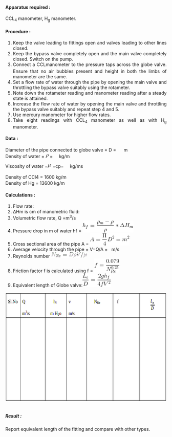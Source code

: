 
#### Apparatus required :

CCL<sub>4</sub> manometer, H<sub>g</sub> manometer.

#### Procedure :
<ol style="text-align: justify; list-style-type: number;">
 <li>Keep the valve leading to fittings open and valves leading to other lines closed.</li>
 <li>Keep the bypass valve completely open and the main valve completely closed. Switch on
the pump.</li>
 <li> Connect a CCL<sub></sub>manometer to the pressure taps across the globe valve. Ensure that no air
bubbles present and height in both the limbs of manometer are the same.</li>
 <li>Set a flow rate of water through the pipe by opening the main valve and throttling the
bypass valve suitably using the rotameter.</li>
 <li>Note down the rotameter reading and manometer reading after a steady state is attained.</li>
 <li>Increase the flow rate of water by opening the main valve and throttling the bypass valve
suitably and repeat step 4 and 5.</li>
 <li>Use mercury manometer for higher flow rates.</li>
 <li>Take eight readings with CCL<sub>4</sub> manometer as well as with H<sub>g</sub>  manometer.</li>
</ol>

#### Data :

Diameter of the pipe connected to globe valve = D =&nbsp;&nbsp;&nbsp;&nbsp;&nbsp; m </br>
Density of water = <img src="images/CodeCogsEqn (3).gif" style="width:9px;height:12px;" > =&nbsp;&nbsp;&nbsp;&nbsp;&nbsp;kg/m<sup></sup></br>

Viscosity of water =<img src="images/CodeCogsEqn (5).gif" style="width:11px;height:12px;"> =cp=&nbsp;&nbsp;&nbsp;&nbsp;&nbsp;kg/ms </br>

Density of CCl4 = 1600 kg/m<sup></sup></br>
Density of Hg = 13600 kg/m<sup></sup></br>


#### Calculations :

<ol>
 <li>Flow rate:</li>
 <li> ∆Hm is cm of manometric fluid:</li>
 <li>Volumetric flow rate, Q =m<sup>3</sup>/s</li>
 <li>Pressure drop in m of water hf = <img src="images/CodeCogsEqn124.gif" style="width:158px;height:37px;"></li>
 <li>Cross sectional area of the pipe A = <img src="images/CodeCogsEqn (25).gif" style="width:123px;height:38px;"></li>

 <li>Average velocity through the pipe = V=Q/A =  &nbsp; m/s</li>
<li> Reynolds number <img src="images/CodeCogsEqn (2).gif" style="width:112px;height:18px;"></li>
 <li>Friction factor f is calculated using f = <img src="images/CodeCogsEqn (34).gif" style="width:78px;height:43px;"></li>
 <li>Equivalent length of Globe valve:<img src="images/CodeCogsEqn (35).gif" style="width:89px;height:42px;"></li>
 </ol>  

<center><img src="images/expproc2.gif" style="width:609px;height:342px;"></center>
<table></table>


##### Result :
Report equivalent length of the fitting and compare with other types.
